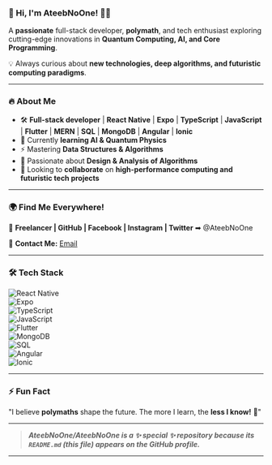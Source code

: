 ### 🚀 Hi, I'm AteebNoOne! 👨‍💻  

A **passionate** full-stack developer, **polymath**, and tech enthusiast exploring cutting-edge innovations in **Quantum Computing, AI, and Core Programming**.  

💡 Always curious about **new technologies, deep algorithms, and futuristic computing paradigms**.  

---
  
### 🔥 About Me  
- 🛠 **Full-stack developer** | **React Native** | **Expo** | **TypeScript** | **JavaScript** | **Flutter** | **MERN** | **SQL** | **MongoDB** | **Angular** | **Ionic**  
- 🤖 Currently **learning AI & Quantum Physics**  
- ⚡ Mastering **Data Structures & Algorithms**  
- 📌 Passionate about **Design & Analysis of Algorithms**  
- 🚀 Looking to **collaborate** on **high-performance computing and futuristic tech projects**  

---
  
### 🌍 Find Me Everywhere!  
📌 **Freelancer | GitHub | Facebook | Instagram | Twitter** ➡ @AteebNoOne  

📧 **Contact Me:** [Email](mailto:ateebnoone@gmail.com)  

---
  
### 🛠 Tech Stack  
![React Native](https://img.shields.io/badge/React_Native-20232A?style=for-the-badge&logo=react&logoColor=61DAFB)  
![Expo](https://img.shields.io/badge/Expo-1B1F23?style=for-the-badge&logo=expo&logoColor=white)  
![TypeScript](https://img.shields.io/badge/TypeScript-007ACC?style=for-the-badge&logo=typescript&logoColor=white)  
![JavaScript](https://img.shields.io/badge/JavaScript-F7DF1E?style=for-the-badge&logo=javascript&logoColor=black)  
![Flutter](https://img.shields.io/badge/Flutter-02569B?style=for-the-badge&logo=flutter&logoColor=white)  
![MongoDB](https://img.shields.io/badge/MongoDB-4EA94B?style=for-the-badge&logo=mongodb&logoColor=white)  
![SQL](https://img.shields.io/badge/SQL-4479A1?style=for-the-badge&logo=postgresql&logoColor=white)  
![Angular](https://img.shields.io/badge/Angular-DD0031?style=for-the-badge&logo=angular&logoColor=white)  
![Ionic](https://img.shields.io/badge/Ionic-3880FF?style=for-the-badge&logo=ionic&logoColor=white)  

---
  
### ⚡ Fun Fact  
"I believe **polymaths** shape the future. The more I learn, the **less I know!** 🚀"  

---
  
> **_AteebNoOne/AteebNoOne is a ✨ special ✨ repository because its `README.md` (this file) appears on the GitHub profile._**  

---
